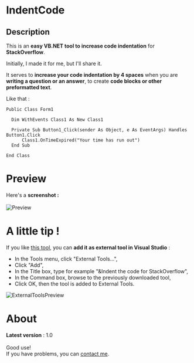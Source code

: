 # IndentCode
## Description
This is an **easy VB.NET tool to increase code indentation** for **StackOverflow**.<br>

Initially, I made it for me, but I'll share it.<br>

It serves to **increase your code indentation by 4 spaces** when you are **writing a question or an answer**, to create **code blocks or other preformatted text**.

Like that :

```
Public Class Form1

  Dim WithEvents Class1 As New Class1

  Private Sub Button1_Click(sender As Object, e As EventArgs) Handles Button1.Click
      Class1.OnTimeExpired("Your time has run out")
  End Sub

End Class
```
# Preview
Here's a **screenshot :**<br><br>
![Preview](https://dl.dropboxusercontent.com/s/03414cy4jx1sikw/Capture.png)

# A little tip !
If you like [this tool](https://raw.githubusercontent.com/Drarig29/IndentCode/master/IndentCode/bin/Release/IndentCode.exe), you can **add it as external tool in Visual Studio** :
* In the Tools menu, click "External Tools...",
* Click "Add",
* In the Title box, type for example "&Indent the code for StackOverflow",
* In the Command box, browse to the previously downloaded tool,
* Click OK, then the tool is added to External Tools.

![ExternalToolsPreview](https://dl.dropboxusercontent.com/s/v7s3f55kh2bhbip/ExternalToolsPreview.png)

# About

**Latest version** : 1.0<br><br>
Good use!<br>
If you have problems, you can [contact me](mailto:corentinleguitariste@hotmail.fr).
